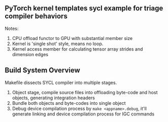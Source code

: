 ## PyTorch kernel templates sycl example for triage compiler behaviors

Notes:
1. CPU offload functor to GPU with substantial member size
2. Kernel is 'single shot' style, means no loop.
3. Kernel access member for calculating tensor array strides and dimension edges

## Build System Overview
Makefile dissects SYCL compiler into multiple stages.
1. Object stage, compile source files into offloading byte-code and host objects, generating integration headers
2. Bundle both objects and byte-codes into single object
3. Debug device compilation process by ```make <appname>.debug```, it'll generate linking and device compilation process for IGC commands
